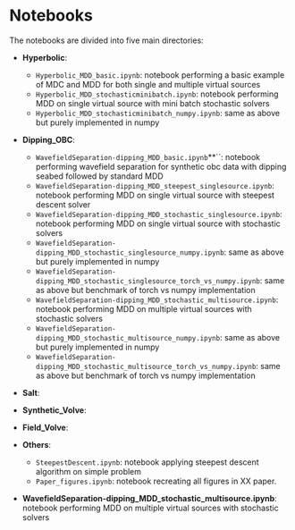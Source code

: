 # Notebooks

The notebooks are divided into five main directories:

* **Hyperbolic**:

  - ``Hyperbolic_MDD_basic.ipynb``: notebook performing a basic example of MDC and MDD for both single and multiple virtual sources
  - ``Hyperbolic_MDD_stochasticminibatch.ipynb``: notebook performing MDD on single virtual source with mini batch stochastic solvers
  - ``Hyperbolic_MDD_stochasticminibatch_numpy.ipynb``: same as above but purely implemented in numpy

* **Dipping_OBC**: 
  - ``WavefieldSeparation-dipping_MDD_basic.ipynb``**``: notebook performing wavefield separation for synthetic obc data with dipping seabed followed by standard MDD
  - ``WavefieldSeparation-dipping_MDD_steepest_singlesource.ipynb``: notebook performing MDD on single virtual source with steepest descent solver
  - ``WavefieldSeparation-dipping_MDD_stochastic_singlesource.ipynb``: notebook performing MDD on single virtual source with stochastic solvers
  - ``WavefieldSeparation-dipping_MDD_stochastic_singlesource_numpy.ipynb``: same as above but purely implemented in numpy
  - ``WavefieldSeparation-dipping_MDD_stochastic_singlesource_torch_vs_numpy.ipynb``: same as above but benchmark of torch vs numpy implementation
  - ``WavefieldSeparation-dipping_MDD_stochastic_multisource.ipynb``: notebook performing MDD on multiple virtual sources with stochastic solvers
  - ``WavefieldSeparation-dipping_MDD_stochastic_multisource_numpy.ipynb``: same as above but purely implemented in numpy
  - ``WavefieldSeparation-dipping_MDD_stochastic_multisource_torch_vs_numpy.ipynb``: same as above but benchmark of torch vs numpy implementation

* **Salt**: 
  
* **Synthetic_Volve**: 
  
* **Field_Volve**: 

* **Others**: 
  - ``SteepestDescent.ipynb``: notebook applying steepest descent algorithm on simple problem
  - ``Paper_figures.ipynb``: notebook recreating all figures in XX paper.






* **WavefieldSeparation-dipping_MDD_stochastic_multisource.ipynb**: notebook performing MDD on multiple virtual sources with stochastic solvers

